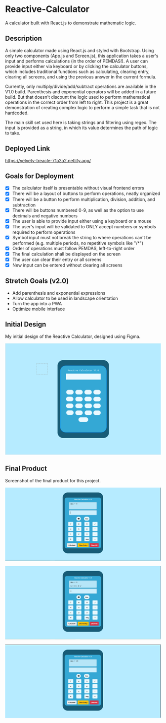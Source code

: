 # Reactive-Calculator
A calculator built with React.js to demonstrate mathematic logic.

## Description
A simple calculator made using React.js and styled with Bootstrap. Using only two components (App.js and Screen.js), this application takes a user's input and performs calculations (in the order of PEMDAS!). A user can provide input either via keyboard or by clicking the calculator buttons, which includes traditional functions such as calculating, clearing entry, clearing all screens, and using the previous answer in the current formula.

Currently, only multiply/divide/add/subtract operations are available in the V1.0 build. Parenthesis and exponential operators will be added in a future build. But that doesn't discount the logic used to perform mathematical operations in the correct order from left to right. This project is a great demonstration of creating complex logic to perform a simple task that is not hardcoded.

The main skill set used here is taking strings and filtering using regex. The input is provided as a string, in which its value determines the path of logic to take. 

## Deployed Link
https://velvety-treacle-71a2a2.netlify.app/

## Goals for Deployment

- [x] The calculator itself is presentable without visual frontend errors
- [x] There will be a layout of buttons to perform operations, neatly organized
- [x] There will be a button to perform multiplication, division, addition, and subtraction
- [x] There will be buttons numbered 0-9, as well as the option to use decimals and negative numbers
- [x] The user is able to provide input either using a keyboard or a mouse
- [x] The user's input will be validated to ONLY accept numbers or symbols required to perform operations
- [x] Symbol input must not break the string to where operations can't be performed (e.g. multiple periods, no repetitive symbols like "/*")
- [x] Order of operations must follow PEMDAS, left-to-right order
- [x] The final calculation shall be displayed on the screen
- [x] The user can clear their entry or all screens
- [x] New input can be entered without clearing all screens

## Stretch Goals (v2.0)
- Add parenthesis and exponential expressions
- Allow calculator to be used in landscape orientation
- Turn the app into a PWA
- Optimize mobile interface


## Initial Design
My initial design of the Reactive Calculator, designed using Figma.

![Initial design of the Reactive Calculator app](./public/assets/images/Capture.PNG)

## Final Product
Screenshot of the final product for this project.

![The calculator upon loading the application](./public/assets/images/Capture2.PNG)

![The calculator with an expression entered](./public/assets/images/Capture3.PNG)

![The calculator displaying the final result of the expression entered](./public/assets/images/Capture4.PNG)